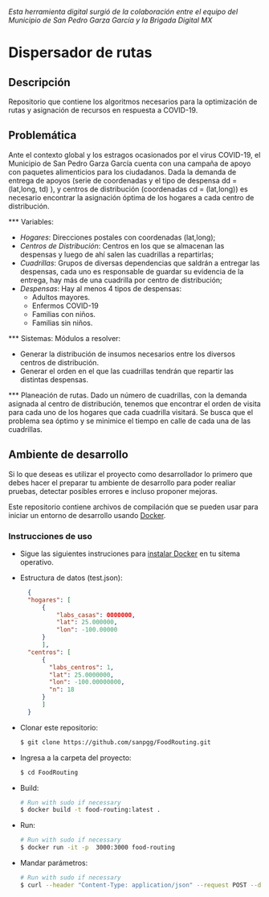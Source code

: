 *Esta herramienta digital surgió de la colaboración entre el equipo del Municipio de San Pedro Garza García y la Brigada Digital MX*
# Dispersador de rutas
## Descripción
Repositorio que contiene los algoritmos necesarios para la optimización de rutas y asignación de recursos en respuesta a COVID-19.

## Problemática
Ante el contexto global y los estragos ocasionados por el virus COVID-19, el Municipio de San Pedro Garza García cuenta con una campaña de apoyo con paquetes alimenticios para los ciudadanos. Dada la demanda de entrega de apoyos (serie de coordenadas y el tipo de despensa dd = (lat,long, td) ), y centros de distribución (coordenadas cd = (lat,long)) es necesario encontrar la asignación óptima de los hogares a cada centro de distribución.

*** Variables:
- *Hogares*: Direcciones postales con coordenadas (lat,long);
- *Centros de Distribución*: Centros en los que se almacenan las despensas y luego de ahí salen las cuadrillas a repartirlas;
- *Cuadrillas*: Grupos de diversas dependencias que saldrán a entregar las despensas, cada uno es responsable de guardar su evidencia de la entrega, hay más de una cuadrilla por centro de distribución;
- *Despensas*: Hay al menos 4 tipos de despensas:
  - Adultos mayores.
  - Enfermos COVID-19
  - Familias con niños.
  - Familias sin niños.
  
*** Sistemas:
Módulos a resolver: 

- Generar la distribución de insumos necesarios entre los diversos centros de distribución.
- Generar el orden en el que las cuadrillas tendrán que repartir las distintas despensas. 

*** Planeación de rutas. 
Dado un número de cuadrillas, con la demanda asignada al centro de distribución, tenemos que encontrar el orden de visita para cada uno de los hogares que cada cuadrilla visitará. Se busca que el problema sea óptimo y se minimice el tiempo en calle de cada una de las cuadrillas. 

## Ambiente de desarrollo
Si lo que deseas es utilizar el proyecto como desarrollador lo primero que debes hacer el preparar tu ambiente de desarrollo para poder realiar pruebas, detectar posibles errores e incluso proponer mejoras.

Este repositorio contiene archivos de compilación que se pueden usar para iniciar un entorno de desarrollo usando [Docker](https://www.docker.com/).

### Instrucciones de uso

* Sigue las siguientes instruciones para [instalar Docker](https://docs.docker.com/engine/installation/) en tu sitema operativo.

* Estructura de datos (test.json):
  ```json
    {
    "hogares": [
        {
            "labs_casas": 0000000,
            "lat": 25.000000,
            "lon": -100.00000
        }
        ],
	"centros": [
        {
		  "labs_centros": 1,
		  "lat": 25.0000000,
		  "lon": -100.00000000,
          "n": 18
	    }
        ]
    }
  ```
* Clonar este repositorio:

  ```bash
  $ git clone https://github.com/sanpgg/FoodRouting.git
  ```
* Ingresa a la carpeta del proyecto:

  ```bash
  $ cd FoodRouting
  ```
* Build:

  ```bash
  # Run with sudo if necessary
  $ docker build -t food-routing:latest . 
  ```
* Run:

  ```bash
  # Run with sudo if necessary
  $ docker run -it -p  3000:3000 food-routing 
  ```
* Mandar parámetros:

  ```bash
  # Run with sudo if necessary
  $ curl --header "Content-Type: application/json" --request POST --data @test.json http://127.0.0.1:3000/get_best_routes 
  ```
